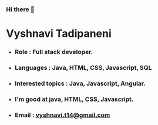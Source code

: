 ### Hi there 👋

# <b>Vyshnavi Tadipaneni</b>
-  ### <b>Role</b> : Full stack developer.
- ### <b>Languages</b> : Java, HTML, CSS, Javascript, SQL
- ### <b>Interested topics</b> : Java, Javascript, Angular.
- ### I'm good at java, HTML, CSS, Javascript.
- ### <b>Email</b> : vyshnavi.t14@gmail.com
